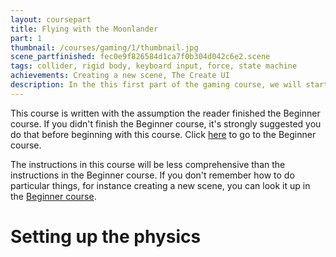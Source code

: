 ```yaml
---
layout: coursepart
title: Flying with the Moonlander
part: 1
thumbnail: /courses/gaming/1/thumbnail.jpg
scene_partfinished: fec0e9f826584d1ca7f0b304d042c6e2.scene
tags: collider, rigid body, keyboard input, force, state machine
achievements: Creating a new scene, The Create UI
description: In the this first part of the gaming course, we will start right away with creating the state machines that enables you to fly with the Moonlander by using the WASD buttons on your keyboard.
---
```

This course is written with the assumption the reader finished the Beginner course. If you didn't finish the Beginner course, it's strongly suggested you do that before beginning with this course. Click <a href="/courses/beginner/">here</a> to go to the Beginner course.

The instructions in this course will be less comprehensive than the instructions in the Beginner course. If you don't remember how to do particular things, for instance creating a new scene, you can look it up in the <a href="/courses/beginner/">Beginner course</a>.

# Setting up the physics
